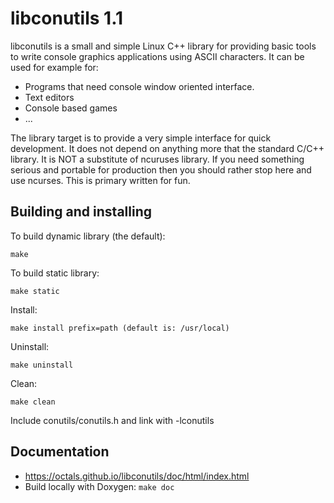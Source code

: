 libconutils 1.1
===============

libconutils is a small and simple Linux C++ library for providing
basic tools to write console graphics applications using ASCII characters.
It can be used for example for:
 * Programs that need console window oriented interface.
 * Text editors
 * Console based games
 * ...

The library target is to provide a very simple interface for quick development.
It does not depend on anything more that the standard C/C++ library.
It is NOT a substitute of ncuruses library. If you need something serious and portable
for production then you should rather stop here and use ncurses.
This is primary written for fun.

Building and installing
-----------------------
To build dynamic library (the default):

    make

To build static library:

    make static
    
Install:

    make install prefix=path (default is: /usr/local)
    
Uninstall:

    make uninstall
    
Clean:

    make clean

Include conutils/conutils.h and link with -lconutils

Documentation
-------------
* https://octals.github.io/libconutils/doc/html/index.html
* Build locally with Doxygen: `make doc`
